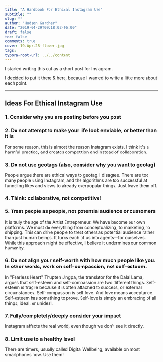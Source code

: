 ```yaml
---
title: "A Handbook For Ethical Instagram Use"
subtitle: ""
slug: ""
author: "Hudson Gardner"
date: "2019-04-29T09:18:02-06:00"
draft: false
toc: false
comments: true
cover: 19.Apr.28-flower.jpg
tags:
typora-root-url: ../../content
---
```


I started writing this out as a short post for Instagram.

I decided to put it there & here, because I wanted to write a little more about each point.

---

## Ideas For Ethical Instagram Use

### 1. Consider why you are posting before you post
### 2. Do not attempt to make your life look enviable, or better than it is

For some reason, this is almost the reason Instagram exists. I think it's a harmful practice, and creates competition and instead of collaboration.
### 3. Do not use geotags (also, consider why you want to geotag)
People argue there are ethical ways to geotag. I disagree. There are too many people using Instagram, and the algorithms are too successful  at funneling likes and views to already overpopular things. Just leave them off.
### 4. Think: collaborative, not competitive!

### 5. Treat people as people, not potential audience or customers
It is truly the age of the Artist Entrepreneur. We have become our own platforms. We must do everything from conceptualizing, to marketing, to shipping. This can drive people to treat others as potential audience rather than just human beings. It turns each of us into agents—for ourselves. While this approach might be effective, I believe it undermines our common humanity.

### 6. Do not align your self-worth with how much people like you. In other words, work on self-compassion, not self-esteem.

In "Fearless Heart" Thupten Jingpa, the translator for the Dalai Lama, argues that self-esteem and self-compassion are two different things. Self-esteem is fragile because it is often attached to success, or external circumstances. Self-compassion is self love. And love means acceptance. Self-esteem has something to prove. Self-love is simply an embracing of all things, ideal, or unideal.

### 7. Fully/completely/deeply consider your impact
Instagram affects the real world, even though we don't see it directly.

### 8. Limit use to a healthy level
There are timers, usually called Digital Wellbeing, available on most smartphones now. Use them!
